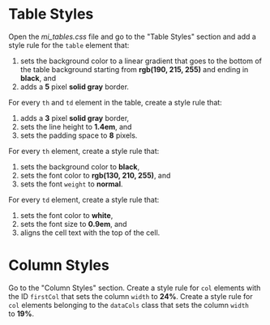 # Table Styles
Open the *mi_tables.css* file and go to the "Table Styles" section and add a style rule for the `table` element that:
1. sets the background color to a linear gradient that goes to the bottom of the table background starting from **rgb(190, 215, 255)** and ending in **black**, and
2. adds a **5** pixel **solid gray** border.

For every `th` and `td` element in the table, create a style rule that:
1. adds a **3** pixel **solid gray** border,
2. sets the line height to **1.4em**, and
3. sets the padding space to **8** pixels.

For every `th` element, create a style rule that:
1. sets the background color to **black**,
2. sets the font color to **rgb(130, 210, 255)**, and
3. sets the font `weight` to **normal**.

For every `td` element, create a style rule that:
1. sets the font color to **white**,
2. sets the font size to **0.9em**, and
3. aligns the cell text with the top of the cell.

# Column Styles

Go to the "Column Styles" section. Create a style rule for `col` elements with the ID `firstCol` that sets the column `width` to **24%**.
Create a style rule for `col` elements belonging to the `dataCols` class that sets the column `width` to **19%**.


